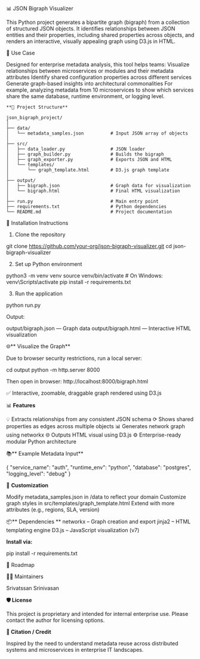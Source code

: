 📊 JSON Bigraph Visualizer

This Python project generates a bipartite graph (bigraph) from a collection of structured JSON objects. It identifies relationships between JSON entities and their properties, including shared properties across objects, and renders an interactive, visually appealing graph using D3.js in HTML.

🚀 Use Case

Designed for enterprise metadata analysis, this tool helps teams:
Visualize relationships between microservices or modules and their metadata attributes
Identify shared configuration properties across different services
Generate graph-based insights into architectural commonalities
For example, analyzing metadata from 10 microservices to show which services share the same database, runtime environment, or logging level.

```
**📁 Project Structure**

json_bigraph_project/
│
├── data/
│   └── metadata_samples.json          # Input JSON array of objects
│
├── src/
│   ├── data_loader.py                 # JSON loader
│   ├── graph_builder.py               # Builds the bigraph
│   ├── graph_exporter.py              # Exports JSON and HTML
│   └── templates/
│       └── graph_template.html        # D3.js graph template
│
├── output/
│   ├── bigraph.json                   # Graph data for visualization
│   └── bigraph.html                   # Final HTML visualization
│
├── run.py                             # Main entry point
├── requirements.txt                   # Python dependencies
└── README.md                          # Project documentation
```
💠 Installation Instructions

1. Clone the repository

git clone https://github.com/your-org/json-bigraph-visualizer.git
cd json-bigraph-visualizer

2. Set up Python environment

python3 -m venv venv
source venv/bin/activate  # On Windows: venv\Scripts\activate
pip install -r requirements.txt

3. Run the application

python run.py

Output:

output/bigraph.json — Graph data
output/bigraph.html — Interactive HTML visualization

🌐** Visualize the Graph**

Due to browser security restrictions, run a local server:

cd output
python -m http.server 8000

Then open in browser:
http://localhost:8000/bigraph.html

✅ Interactive, zoomable, draggable graph rendered using D3.js

📊 **Features**

💡 Extracts relationships from any consistent JSON schema
⟳ Shows shared properties as edges across multiple objects
📊 Generates network graph using networkx
🌐 Outputs HTML visual using D3.js
⚙️ Enterprise-ready modular Python architecture

📚** Example Metadata Input**

{
  "service_name": "auth",
  "runtime_env": "python",
  "database": "postgres",
  "logging_level": "debug"
}

🧹 **Customization**

Modify metadata_samples.json in /data to reflect your domain
Customize graph styles in src/templates/graph_template.html
Extend with more attributes (e.g., regions, SLA, version)

📦** Dependencies
**
networkx – Graph creation and export
jinja2 – HTML templating engine
D3.js – JavaScript visualization (v7)

**Install via:**

pip install -r requirements.txt

📌 Roadmap

👨‍💼 Maintainers

Srivatssan Srinivasan

**🛡️ License**

This project is proprietary and intended for internal enterprise use. Please contact the author for licensing options.

**📣 Citation / Credit**

Inspired by the need to understand metadata reuse across distributed systems and microservices in enterprise IT landscapes.

